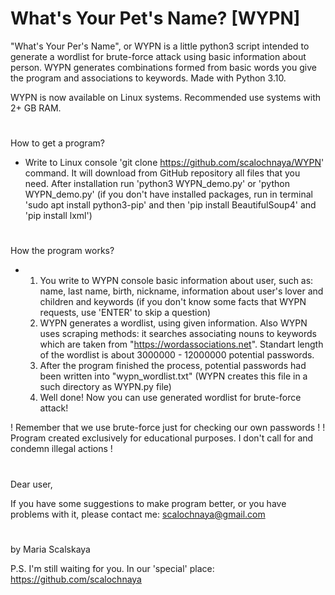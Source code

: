 # What's Your Pet's Name? [WYPN]

"What's Your Per's Name", or WYPN is a little python3 script intended to generate a wordlist for brute-force attack using basic
information about person. WYPN generates combinations formed from basic words you give the program 
and associations to keywords. Made with Python 3.10.

WYPN is now available on Linux systems. Recommended use systems with 2+ GB RAM.
#

How to get a program?
 - Write to Linux console 'git clone https://github.com/scalochnaya/WYPN' command. It will 
   download from GitHub repository all files that you need. 
   After installation run 'python3 WYPN_demo.py' or 'python WYPN_demo.py' (if you don't have installed packages, run in terminal 'sudo apt install python3-pip' and then 'pip install BeautifulSoup4' and 'pip install lxml')
#

How the program works?
 - 1. You write to WYPN console basic information about user, such as: name, last name, birth, nickname, information about user's lover and children and keywords (if you don't know some facts that WYPN requests, use 'ENTER' to skip a question)
   2. WYPN generates a wordlist, using given information. Also WYPN uses scraping methods: it searches associating nouns to keywords which are taken from "https://wordassociations.net". Standart length of the wordlist is about 3000000 - 12000000 potential passwords.
   3. After the program finished the process, potential passwords had been written into "wypn_wordlist.txt" (WYPN creates this file in a such directory as WYPN.py file)
   4. Well done! Now you can use generated wordlist for brute-force attack!

! Remember that we use brute-force just for checking our own passwords !
! Program created exclusively for educational purposes. I don't call for and condemn illegal actions !
#

Dear user,

 If you have some suggestions to make program better, or you have problems with it, please contact me: scalochnaya@gmail.com
#

by Maria Scalskaya

P.S. I'm still waiting for you. In our 'special' place: https://github.com/scalochnaya
